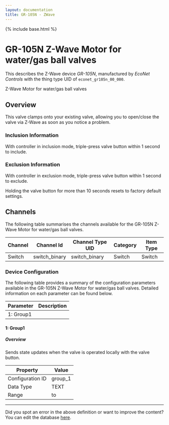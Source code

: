 ```yaml
---
layout: documentation
title: GR-105N - ZWave
---
```


{% include base.html %}

# GR-105N Z-Wave Motor for water/gas ball valves

This describes the Z-Wave device *GR-105N*, manufactured by *EcoNet Controls* with the thing type UID of ```econet_gr105n_00_000```. 

Z-Wave Motor for water/gas ball valves  


## Overview 

This valve clamps onto your existing valve, allowing you to open/close the valve via Z-Wave as soon as you notice a problem.

  


### Inclusion Information 

With controller in inclusion mode, triple-press valve button within 1 second to include.

  


### Exclusion Information 

With controller in exclusion mode, triple-press valve button within 1 second to exclude.

Holding the valve button for more than 10 seconds resets to factory default settings.


## Channels
The following table summarises the channels available for the GR-105N Z-Wave Motor for water/gas ball valves.

| Channel | Channel Id | Channel Type UID | Category | Item Type |
|---------|------------|------------------|----------|-----------|
| Switch | switch_binary | switch_binary | Switch | Switch |


### Device Configuration
The following table provides a summary of the configuration parameters available in the GR-105N Z-Wave Motor for water/gas ball valves.
Detailed information on each parameter can be found below.

| Parameter   | Description |
|-------------|-------------|
| 1: Group1 |  |


#### 1: Group1

  


##### Overview 

Sends state updates when the valve is operated locally with the valve button.


| Property         | Value    |
|------------------|----------|
| Configuration ID | group_1 |
| Data Type        | TEXT |
| Range |  to  |


---

Did you spot an error in the above definition or want to improve the content?
You can edit the database [here](http://www.cd-jackson.com/index.php/zwave/zwave-device-database/zwave-device-list/devicesummary/469).

